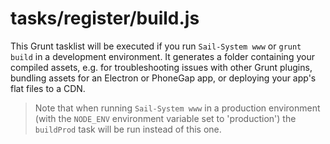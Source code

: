 # tasks/register/build.js

This Grunt tasklist will be executed if you run `Sail-System www` or `grunt build` in a development environment.  It generates a folder containing your compiled assets, e.g. for troubleshooting issues with other Grunt plugins, bundling assets for an Electron or PhoneGap app, or deploying your app's flat files to a CDN.

> Note that when running `Sail-System www` in a production environment (with the `NODE_ENV` environment variable set to 'production') the `buildProd` task will be run instead of this one.

<docmeta name="displayName" value="build.js">
